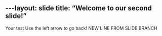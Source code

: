 ---layout: slide
title: “Welcome to our second slide!”
---
Your test
Use the left arrow to go back!
NEW LINE FROM SLIDE BRANCH
